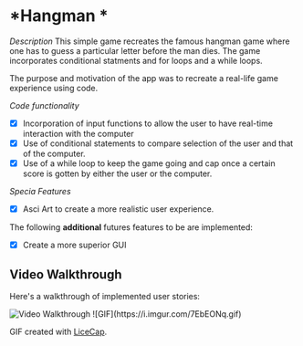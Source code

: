 # *Hangman *

  
*Description*
This simple game recreates the famous hangman game where one has to guess a particular letter before the man dies.
The game incorporates conditional statments and for loops and a while loops.

The purpose and motivation of the app was to recreate a real-life game experience using code.

*Code functionality*
* [x] Incorporation of input functions to allow the user to have real-time interaction with the computer
* [x] Use of conditional statements to compare selection of the user and that of the computer.
* [x] Use of a while loop to keep the game going and cap once a certain score is gotten by either the user or the computer.

*Specia Features*
*  [x] Asci Art to create a more realistic user experience.


The following **additional** futures features to be  are implemented:

- [x] Create a more superior GUI 


## Video Walkthrough

Here's a walkthrough of implemented user stories:

<img src='https://i.imgur.com/7EbEONq.gif' title='Video Walkthrough' width='' alt='Video Walkthrough' />
![GIF](https://i.imgur.com/7EbEONq.gif) 

GIF created with [LiceCap](http://www.cockos.com/licecap/).

